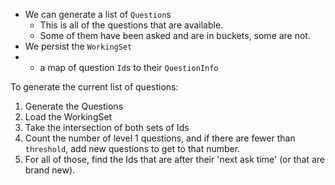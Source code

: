 - We can generate a list of `Question`s
  - This is all of the questions that are available.
  - Some of them have been asked and are in buckets,
    some are not.
- We persist the `WorkingSet`
- - a map of question `Id`s to their `QuestionInfo`

To generate the current list of questions:
1. Generate the Questions
2. Load the WorkingSet
3. Take the intersection of both sets of Ids
4. Count the number of level 1 questions, and if there are fewer than
   `threshold`, add new questions to get to that number.
5. For all of those, find the Ids that are after their 'next ask time'
   (or that are brand new).


